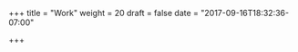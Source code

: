 +++
title = "Work"
weight = 20
draft = false
date = "2017-09-16T18:32:36-07:00"

+++

<div id="shapeHolder">
  <div class="container2">
    <div class="square black">
      <div class="square">
        <div class="square black">
          <div class="square">
            <div class="square black">
              <div class="square">
                <div class="square black">
                  <div class="square">
                    <div class="square black">
                      <div class="square">
                        <div class="square black">
                        <div class="square">
                      <div class="square black">
                    <div class="square">
                  <div class="square black">
                <div class="square">
              <div class="square black">
  <div class="square">
  <div class="square black">
  <div class="square">
  <div class="square black">
  <div class="square">

  </div>
    </div>
      </div>
        </div>
          </div>
            </div>
              </div>
                </div>
                  </div>
                    </div>
                      </div>
                        </div>
                          </div>
                            </div>
                            </div>
                          </div>
                        </div>
                      </div>
                    </div>
                  </div>
                </div>
              </div>
            </div>
          </div>

